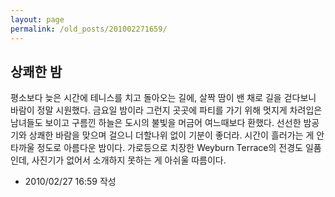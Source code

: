 ```yaml
---
layout: page
permalink: /old_posts/201002271659/
---
```


## 상쾌한 밤


평소보다 늦은 시간에 테니스를 치고 돌아오는 길에, 살짝 땀이 밴 채로 길을 걷다보니 바람이 정말 시원했다. 금요일 밤이라 그런지 곳곳에 파티를 가기 위해 멋지게 차려입은 남녀들도 보이고 구름낀 하늘은 도시의 불빛을 머금어 여느때보다 환했다. 선선한 밤공기와 상쾌한 바람을 맞으며 걸으니 더할나위 없이 기분이 좋더라. 시간이 흘러가는 게 안타까울 정도로 아름다운 밤이다. 가로등으로 치장한 Weyburn Terrace의 전경도 일품인데, 사진기가 없어서 소개하지 못하는 게 아쉬울 따름이다.




- 2010/02/27 16:59 작성
